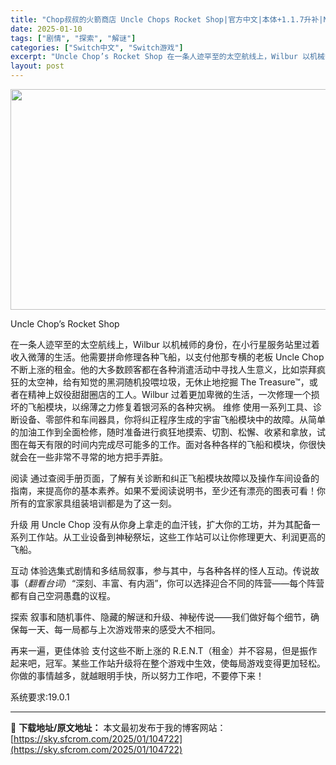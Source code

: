 ```yaml
---
title: "Chop叔叔的火箭商店 Uncle Chops Rocket Shop|官方中文|本体+1.1.7升补|NSZ|原版|"
date: 2025-01-10
tags: ["剧情", "探索", "解谜"]
categories: ["Switch中文", "Switch游戏"]
excerpt: "Uncle Chop’s Rocket Shop 在一条人迹罕至的太空航线上，Wilbur 以机械师的身份，在小行星服务站里过着收入微薄的生活。他需要拼命修理各种飞船，以支付他那专横的老板 Uncle Chop 不断上涨的租金。他的大多数顾客都在各种消遣活动中寻找人生意义，比如崇拜疯狂的太空神，给有&hellip;"
layout: post
---
```


<img class="aligncenter size-full wp-image-104703" src="https://sky.sfcrom.com/wp-content/uploads/2025/01/2025011008073481.webp" alt="" width="616" height="353" />

Uncle Chop’s Rocket Shop

在一条人迹罕至的太空航线上，Wilbur 以机械师的身份，在小行星服务站里过着收入微薄的生活。他需要拼命修理各种飞船，以支付他那专横的老板 Uncle Chop 不断上涨的租金。他的大多数顾客都在各种消遣活动中寻找人生意义，比如崇拜疯狂的太空神，给有知觉的黑洞随机投喂垃圾，无休止地挖掘 The Treasure™，或者在精神上奴役甜甜圈店的工人。Wilbur 过着更加卑微的生活，一次修理一个损坏的飞船模块，以绵薄之力修复着银河系的各种灾祸。
维修
使用一系列工具、诊断设备、零部件和车间器具，你将纠正程序生成的宇宙飞船模块中的故障。从简单的加油工作到全面检修，随时准备进行疯狂地摸索、切割、松懈、收紧和拿放，试图在每天有限的时间内完成尽可能多的工作。面对各种各样的飞船和模块，你很快就会在一些非常不寻常的地方把手弄脏。

阅读
通过查阅手册页面，了解有关诊断和纠正飞船模块故障以及操作车间设备的指南，来提高你的基本素养。如果不爱阅读说明书，至少还有漂亮的图表可看！你所有的宜家家具组装培训都是为了这一刻。

升级
用 Uncle Chop 没有从你身上拿走的血汗钱，扩大你的工坊，并为其配备一系列工作站。从工业设备到神秘祭坛，这些工作站可以让你修理更大、利润更高的飞船。

互动
体验选集式剧情和多结局叙事，参与其中，与各种各样的怪人互动。传说故事（*翻看台词*）“深刻、丰富、有内涵”，你可以选择迎合不同的阵营——每个阵营都有自己空洞愚蠢的议程。

探索
叙事和随机事件、隐藏的解谜和升级、神秘传说——我们做好每个细节，确保每一天、每一局都与上次游戏带来的感受大不相同。

再来一遍，更佳体验
支付这些不断上涨的 R.E.N.T（租金）并不容易，但是振作起来吧，冠军。某些工作站升级将在整个游戏中生效，使每局游戏变得更加轻松。你做的事情越多，就越眼明手快，所以努力工作吧，不要停下来！

系统要求:19.0.1

---
📖 **下载地址/原文地址：** 本文最初发布于我的博客网站：[https://sky.sfcrom.com/2025/01/104722](https://sky.sfcrom.com/2025/01/104722)
